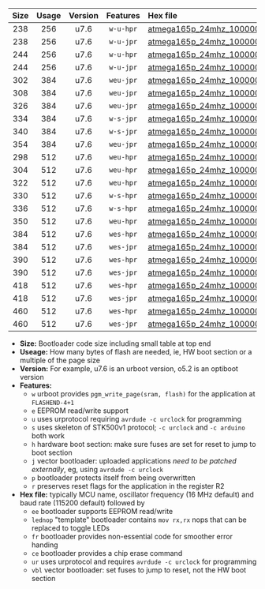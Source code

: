 |Size|Usage|Version|Features|Hex file|
|:-:|:-:|:-:|:-:|:--|
|238|256|u7.6|`w-u-hpr`|[atmega165p_24mhz_1000000bps_ur.hex](https://raw.githubusercontent.com/stefanrueger/urboot/main//atmega165p_24mhz_1000000bps_ur.hex)|
|238|256|u7.6|`w-u-jpr`|[atmega165p_24mhz_1000000bps_ur_vbl.hex](https://raw.githubusercontent.com/stefanrueger/urboot/main//atmega165p_24mhz_1000000bps_ur_vbl.hex)|
|244|256|u7.6|`w-u-hpr`|[atmega165p_24mhz_1000000bps_lednop_ur.hex](https://raw.githubusercontent.com/stefanrueger/urboot/main//atmega165p_24mhz_1000000bps_lednop_ur.hex)|
|244|256|u7.6|`w-u-jpr`|[atmega165p_24mhz_1000000bps_lednop_ur_vbl.hex](https://raw.githubusercontent.com/stefanrueger/urboot/main//atmega165p_24mhz_1000000bps_lednop_ur_vbl.hex)|
|302|384|u7.6|`weu-jpr`|[atmega165p_24mhz_1000000bps_ee_ur_vbl.hex](https://raw.githubusercontent.com/stefanrueger/urboot/main//atmega165p_24mhz_1000000bps_ee_ur_vbl.hex)|
|308|384|u7.6|`weu-jpr`|[atmega165p_24mhz_1000000bps_ee_lednop_ur_vbl.hex](https://raw.githubusercontent.com/stefanrueger/urboot/main//atmega165p_24mhz_1000000bps_ee_lednop_ur_vbl.hex)|
|326|384|u7.6|`weu-jpr`|[atmega165p_24mhz_1000000bps_ee_lednop_fr_ur_vbl.hex](https://raw.githubusercontent.com/stefanrueger/urboot/main//atmega165p_24mhz_1000000bps_ee_lednop_fr_ur_vbl.hex)|
|334|384|u7.6|`w-s-jpr`|[atmega165p_24mhz_1000000bps_vbl.hex](https://raw.githubusercontent.com/stefanrueger/urboot/main//atmega165p_24mhz_1000000bps_vbl.hex)|
|340|384|u7.6|`w-s-jpr`|[atmega165p_24mhz_1000000bps_lednop_vbl.hex](https://raw.githubusercontent.com/stefanrueger/urboot/main//atmega165p_24mhz_1000000bps_lednop_vbl.hex)|
|354|384|u7.6|`weu-jpr`|[atmega165p_24mhz_1000000bps_ee_lednop_fr_ce_ur_vbl.hex](https://raw.githubusercontent.com/stefanrueger/urboot/main//atmega165p_24mhz_1000000bps_ee_lednop_fr_ce_ur_vbl.hex)|
|298|512|u7.6|`weu-hpr`|[atmega165p_24mhz_1000000bps_ee_ur.hex](https://raw.githubusercontent.com/stefanrueger/urboot/main//atmega165p_24mhz_1000000bps_ee_ur.hex)|
|304|512|u7.6|`weu-hpr`|[atmega165p_24mhz_1000000bps_ee_lednop_ur.hex](https://raw.githubusercontent.com/stefanrueger/urboot/main//atmega165p_24mhz_1000000bps_ee_lednop_ur.hex)|
|322|512|u7.6|`weu-hpr`|[atmega165p_24mhz_1000000bps_ee_lednop_fr_ur.hex](https://raw.githubusercontent.com/stefanrueger/urboot/main//atmega165p_24mhz_1000000bps_ee_lednop_fr_ur.hex)|
|330|512|u7.6|`w-s-hpr`|[atmega165p_24mhz_1000000bps.hex](https://raw.githubusercontent.com/stefanrueger/urboot/main//atmega165p_24mhz_1000000bps.hex)|
|336|512|u7.6|`w-s-hpr`|[atmega165p_24mhz_1000000bps_lednop.hex](https://raw.githubusercontent.com/stefanrueger/urboot/main//atmega165p_24mhz_1000000bps_lednop.hex)|
|350|512|u7.6|`weu-hpr`|[atmega165p_24mhz_1000000bps_ee_lednop_fr_ce_ur.hex](https://raw.githubusercontent.com/stefanrueger/urboot/main//atmega165p_24mhz_1000000bps_ee_lednop_fr_ce_ur.hex)|
|384|512|u7.6|`wes-hpr`|[atmega165p_24mhz_1000000bps_ee.hex](https://raw.githubusercontent.com/stefanrueger/urboot/main//atmega165p_24mhz_1000000bps_ee.hex)|
|384|512|u7.6|`wes-jpr`|[atmega165p_24mhz_1000000bps_ee_vbl.hex](https://raw.githubusercontent.com/stefanrueger/urboot/main//atmega165p_24mhz_1000000bps_ee_vbl.hex)|
|390|512|u7.6|`wes-hpr`|[atmega165p_24mhz_1000000bps_ee_lednop.hex](https://raw.githubusercontent.com/stefanrueger/urboot/main//atmega165p_24mhz_1000000bps_ee_lednop.hex)|
|390|512|u7.6|`wes-jpr`|[atmega165p_24mhz_1000000bps_ee_lednop_vbl.hex](https://raw.githubusercontent.com/stefanrueger/urboot/main//atmega165p_24mhz_1000000bps_ee_lednop_vbl.hex)|
|418|512|u7.6|`wes-hpr`|[atmega165p_24mhz_1000000bps_ee_lednop_fr.hex](https://raw.githubusercontent.com/stefanrueger/urboot/main//atmega165p_24mhz_1000000bps_ee_lednop_fr.hex)|
|418|512|u7.6|`wes-jpr`|[atmega165p_24mhz_1000000bps_ee_lednop_fr_vbl.hex](https://raw.githubusercontent.com/stefanrueger/urboot/main//atmega165p_24mhz_1000000bps_ee_lednop_fr_vbl.hex)|
|460|512|u7.6|`wes-hpr`|[atmega165p_24mhz_1000000bps_ee_lednop_fr_ce.hex](https://raw.githubusercontent.com/stefanrueger/urboot/main//atmega165p_24mhz_1000000bps_ee_lednop_fr_ce.hex)|
|460|512|u7.6|`wes-jpr`|[atmega165p_24mhz_1000000bps_ee_lednop_fr_ce_vbl.hex](https://raw.githubusercontent.com/stefanrueger/urboot/main//atmega165p_24mhz_1000000bps_ee_lednop_fr_ce_vbl.hex)|

- **Size:** Bootloader code size including small table at top end
- **Useage:** How many bytes of flash are needed, ie, HW boot section or a multiple of the page size
- **Version:** For example, u7.6 is an urboot version, o5.2 is an optiboot version
- **Features:**
  + `w` urboot provides `pgm_write_page(sram, flash)` for the application at `FLASHEND-4+1`
  + `e` EEPROM read/write support
  + `u` uses urprotocol requiring `avrdude -c urclock` for programming
  + `s` uses skeleton of STK500v1 protocol; `-c urclock` and `-c arduino` both work
  + `h` hardware boot section: make sure fuses are set for reset to jump to boot section
  + `j` vector bootloader: uploaded applications *need to be patched externally*, eg, using `avrdude -c urclock`
  + `p` bootloader protects itself from being overwritten
  + `r` preserves reset flags for the application in the register R2
- **Hex file:** typically MCU name, oscillator frequency (16 MHz default) and baud rate (115200 default) followed by
  + `ee` bootloader supports EEPROM read/write
  + `lednop` "template" bootloader contains `mov rx,rx` nops that can be replaced to toggle LEDs
  + `fr` bootloader provides non-essential code for smoother error handing
  + `ce` bootloader provides a chip erase command
  + `ur` uses urprotocol and requires `avrdude -c urclock` for programming
  + `vbl` vector bootloader: set fuses to jump to reset, not the HW boot section
